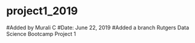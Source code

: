 # project1_2019
#Added by Murali C
#Date: June 22, 2019
#Added a branch
Rutgers Data Science Bootcamp Project 1
